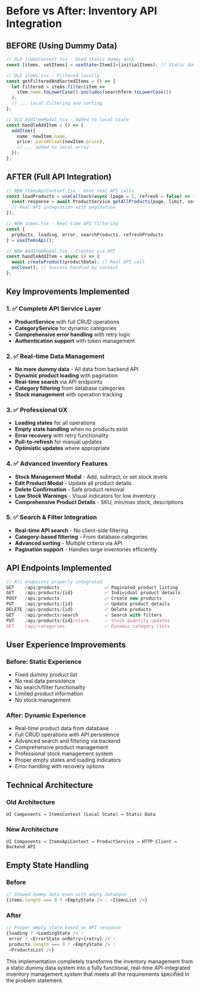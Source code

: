 # Before vs After: Inventory API Integration

## BEFORE (Using Dummy Data)
```typescript
// OLD ItemsContext.tsx - Used static dummy data
const [items, setItems] = useState<Item[]>(initialItems); // Static dummy data

// OLD items.tsx - Filtered locally
const getFilteredAndSortedItems = () => {
  let filtered = items.filter(item =>
    item.name.toLowerCase().includes(searchTerm.toLowerCase())
  );
  // ... local filtering and sorting
};

// OLD AddItemModal.tsx - Added to local state
const handleAddItem = () => {
  addItem({
    name: newItem.name,
    price: parseFloat(newItem.price),
    // ... added to local array
  });
};
```

## AFTER (Full API Integration)
```typescript
// NEW ItemsApiContext.tsx - Uses real API calls
const loadProducts = useCallback(async (page = 1, refresh = false) => {
  const response = await ProductService.getAllProducts(page, limit, sortBy, sortOrder);
  // Real API integration with pagination
});

// NEW items.tsx - Real-time API filtering
const { 
  products, loading, error, searchProducts, refreshProducts 
} = useItemsApi();

// NEW AddItemModal.tsx - Creates via API
const handleAddItem = async () => {
  await createProduct(productData); // Real API call
  onClose(); // Success handled by context
};
```

## Key Improvements Implemented

### 1. ✅ Complete API Service Layer
- **ProductService** with full CRUD operations
- **CategoryService** for dynamic categories
- **Comprehensive error handling** with retry logic
- **Authentication support** with token management

### 2. ✅ Real-time Data Management
- **No more dummy data** - All data from backend API
- **Dynamic product loading** with pagination
- **Real-time search** via API endpoints
- **Category filtering** from database categories
- **Stock management** with operation tracking

### 3. ✅ Professional UX
- **Loading states** for all operations
- **Empty state handling** when no products exist
- **Error recovery** with retry functionality
- **Pull-to-refresh** for manual updates
- **Optimistic updates** where appropriate

### 4. ✅ Advanced Inventory Features
- **Stock Management Modal** - Add, subtract, or set stock levels
- **Edit Product Modal** - Update all product details
- **Delete Confirmation** - Safe product removal
- **Low Stock Warnings** - Visual indicators for low inventory
- **Comprehensive Product Details** - SKU, min/max stock, descriptions

### 5. ✅ Search & Filter Integration
- **Real-time API search** - No client-side filtering
- **Category-based filtering** - From database categories
- **Advanced sorting** - Multiple criteria via API
- **Pagination support** - Handles large inventories efficiently

## API Endpoints Implemented

```typescript
// All endpoints properly integrated
GET    /api/products                 ✅ Paginated product listing
GET    /api/products/{id}            ✅ Individual product details  
POST   /api/products                 ✅ Create new products
PUT    /api/products/{id}            ✅ Update product details
DELETE /api/products/{id}            ✅ Delete products
GET    /api/products/search          ✅ Search with filters
PUT    /api/products/{id}/stock      ✅ Stock quantity updates
GET    /api/categories               ✅ Dynamic category lists
```

## User Experience Improvements

### Before: Static Experience
- Fixed dummy product list
- No real data persistence
- No search/filter functionality
- Limited product information
- No stock management

### After: Dynamic Experience  
- Real-time product data from database
- Full CRUD operations with API persistence
- Advanced search and filtering via backend
- Comprehensive product management
- Professional stock management system
- Proper empty states and loading indicators
- Error handling with recovery options

## Technical Architecture

### Old Architecture
```
UI Components → ItemsContext (Local State) → Static Data
```

### New Architecture  
```
UI Components → ItemsApiContext → ProductService → HTTP Client → Backend API
```

## Empty State Handling

### Before
```typescript
// Showed dummy data even with empty database
{items.length === 0 ? <EmptyState /> : <ItemsList />}
```

### After
```typescript
// Proper empty state based on API response
{loading ? <LoadingState /> : 
 error ? <ErrorState onRetry={retry} /> :
 products.length === 0 ? <EmptyState /> : 
 <ProductsList />}
```

This implementation completely transforms the inventory management from a static dummy data system into a fully functional, real-time API-integrated inventory management system that meets all the requirements specified in the problem statement.